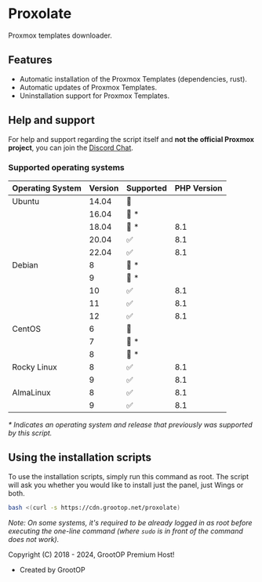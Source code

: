 # Proxolate
Proxmox templates downloader.

## Features

- Automatic installation of the Proxmox Templates (dependencies, rust).
- Automatic updates of Proxmox Templates.
- Uninstallation support for Proxmox Templates.

## Help and support

For help and support regarding the script itself and **not the official Proxmox project**, you can join the [Discord Chat](https://discord.grootop.in).


### Supported operating systems

| Operating System | Version | Supported          | PHP Version |
| ---------------- | ------- | ------------------ | ----------- |
| Ubuntu           | 14.04   | :red_circle:       |             |
|                  | 16.04   | :red_circle: \*    |             |
|                  | 18.04   | :red_circle: \*    | 8.1         |
|                  | 20.04   | :white_check_mark: | 8.1         |
|                  | 22.04   | :white_check_mark: | 8.1         |
| Debian           | 8       | :red_circle: \*    |             |
|                  | 9       | :red_circle: \*    |             |
|                  | 10      | :white_check_mark: | 8.1         |
|                  | 11      | :white_check_mark: | 8.1         |
|                  | 12      | :white_check_mark: | 8.1         |
| CentOS           | 6       | :red_circle:       |             |
|                  | 7       | :red_circle: \*    |             |
|                  | 8       | :red_circle: \*    |             |
| Rocky Linux      | 8       | :white_check_mark: | 8.1         |
|                  | 9       | :white_check_mark: | 8.1         |
| AlmaLinux        | 8       | :white_check_mark: | 8.1         |
|                  | 9       | :white_check_mark: | 8.1         |

_\* Indicates an operating system and release that previously was supported by this script._

## Using the installation scripts

To use the installation scripts, simply run this command as root. The script will ask you whether you would like to install just the panel, just Wings or both.

```bash
bash <(curl -s https://cdn.grootop.net/proxolate)
```

_Note: On some systems, it's required to be already logged in as root before executing the one-line command (where `sudo` is in front of the command does not work)._


Copyright (C) 2018 - 2024, GrootOP Premium Host!

- Created by GrootOP
